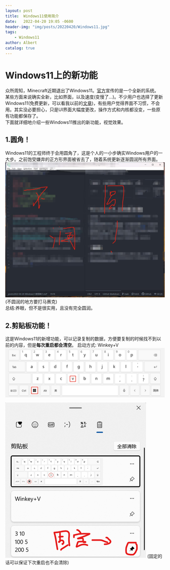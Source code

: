 ```yaml
---
layout: post
title:  Windows11使用简介
date:   2022-04-20 19:05 -0600
header-img: "img/posts/20220420/Windows11.jpg"
tags: 
    - Windows11
author: Albert
catalog: true
---
```


# Windows11上的新功能
众所周知，Minecraft近期退出了Windows11。[官方](https://www.microsoft.com/zh-cn/windows?r=1)宣传的是一个全新的系统。  
某些方面来说确实全新，比如界面，以及速度(变慢了...)。不少用户也选择了更新Windows11(免费更新，可以看我以前的[文章](https://albert-wuchenyu.github.io/Windows11%E6%B5%8B%E8%AF%84.html))，有些用户觉得界面不习惯，不会用。其实没必要担心，只是UI界面大幅度更改，操作方式和内核都没变，一些原有功能都保存了。  
下面就详细地介绍一些Windows11推出的新功能，视觉效果。

## 1.圆角！
Windows11的工程师终于会用圆角了，这是个人的一小步确实Windows用户的一大步。之前饱受嫌弃的正方形界面被省去了，随着系统更新逐渐圆润所有界面。
![image](../img/posts/20220420/yuan.jpg)
(不圆润的地方要打马赛克)  
总结:养眼，但不是很实用，且没有完全圆润。

## 2.剪贴板功能！
这是Windows11的新增功能，可以记录复制的数据，方便要复制的时候找不到以前的内容，但是**每次重启都会清空**。
启动方式: Winkey+V
![image](../img/posts/20220420/v.jpg)

![image](../img/posts/20220420/v1.png)
(固定的话可以保证下次重启也不会清除)
